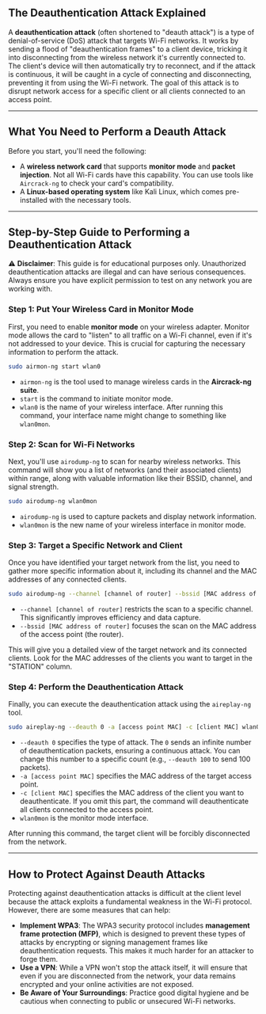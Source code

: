 

## The Deauthentication Attack Explained

A **deauthentication attack** (often shortened to "deauth attack") is a type of denial-of-service (DoS) attack that targets Wi-Fi networks. It works by sending a flood of "deauthentication frames" to a client device, tricking it into disconnecting from the wireless network it's currently connected to. The client's device will then automatically try to reconnect, and if the attack is continuous, it will be caught in a cycle of connecting and disconnecting, preventing it from using the Wi-Fi network. The goal of this attack is to disrupt network access for a specific client or all clients connected to an access point.

---

## What You Need to Perform a Deauth Attack

Before you start, you'll need the following:

- A **wireless network card** that supports **monitor mode** and **packet injection**. Not all Wi-Fi cards have this capability. You can use tools like `Aircrack-ng` to check your card's compatibility.
- A **Linux-based operating system** like Kali Linux, which comes pre-installed with the necessary tools.

---

## Step-by-Step Guide to Performing a Deauthentication Attack

⚠️ **Disclaimer**: This guide is for educational purposes only. Unauthorized deauthentication attacks are illegal and can have serious consequences. Always ensure you have explicit permission to test on any network you are working with.

### Step 1: Put Your Wireless Card in Monitor Mode

First, you need to enable **monitor mode** on your wireless adapter. Monitor mode allows the card to "listen" to all traffic on a Wi-Fi channel, even if it's not addressed to your device. This is crucial for capturing the necessary information to perform the attack.

```bash
sudo airmon-ng start wlan0
```

- `airmon-ng` is the tool used to manage wireless cards in the **Aircrack-ng suite**.
- `start` is the command to initiate monitor mode.
- `wlan0` is the name of your wireless interface. After running this command, your interface name might change to something like `wlan0mon`.

### Step 2: Scan for Wi-Fi Networks

Next, you'll use `airodump-ng` to scan for nearby wireless networks. This command will show you a list of networks (and their associated clients) within range, along with valuable information like their BSSID, channel, and signal strength.

```bash
sudo airodump-ng wlan0mon
```

- `airodump-ng` is used to capture packets and display network information.
- `wlan0mon` is the new name of your wireless interface in monitor mode.

### Step 3: Target a Specific Network and Client

Once you have identified your target network from the list, you need to gather more specific information about it, including its channel and the MAC addresses of any connected clients.

```bash
sudo airodump-ng --channel [channel of router] --bssid [MAC address of router] wlan0mon
```

- `--channel [channel of router]` restricts the scan to a specific channel. This significantly improves efficiency and data capture.
- `--bssid [MAC address of router]` focuses the scan on the MAC address of the access point (the router).

This will give you a detailed view of the target network and its connected clients. Look for the MAC addresses of the clients you want to target in the "STATION" column.

### Step 4: Perform the Deauthentication Attack

Finally, you can execute the deauthentication attack using the `aireplay-ng` tool.

```bash
sudo aireplay-ng --deauth 0 -a [access point MAC] -c [client MAC] wlan0mon
```

- `--deauth 0` specifies the type of attack. The `0` sends an infinite number of deauthentication packets, ensuring a continuous attack. You can change this number to a specific count (e.g., `--deauth 100` to send 100 packets).
- `-a [access point MAC]` specifies the MAC address of the target access point.
- `-c [client MAC]` specifies the MAC address of the client you want to deauthenticate. If you omit this part, the command will deauthenticate all clients connected to the access point.
- `wlan0mon` is the monitor mode interface.

After running this command, the target client will be forcibly disconnected from the network.

---

## How to Protect Against Deauth Attacks

Protecting against deauthentication attacks is difficult at the client level because the attack exploits a fundamental weakness in the Wi-Fi protocol. However, there are some measures that can help:

- **Implement WPA3**: The WPA3 security protocol includes **management frame protection (MFP)**, which is designed to prevent these types of attacks by encrypting or signing management frames like deauthentication requests. This makes it much harder for an attacker to forge them.
- **Use a VPN**: While a VPN won't stop the attack itself, it will ensure that even if you are disconnected from the network, your data remains encrypted and your online activities are not exposed.
- **Be Aware of Your Surroundings**: Practice good digital hygiene and be cautious when connecting to public or unsecured Wi-Fi networks.
